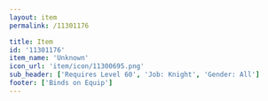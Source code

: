 ```yaml
---
layout: item
permalink: /11301176

title: Item
id: '11301176'
item_name: 'Unknown'
icon_url: 'item/icon/11300695.png'
sub_header: ['Requires Level 60', 'Job: Knight', 'Gender: All']
footer: ['Binds on Equip']
---
```

